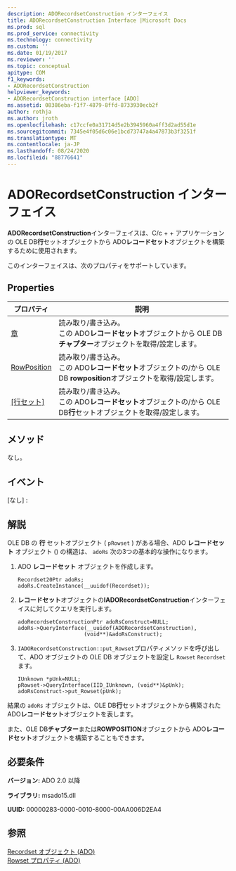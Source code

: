 ```yaml
---
description: ADORecordsetConstruction インターフェイス
title: ADORecordsetConstruction Interface |Microsoft Docs
ms.prod: sql
ms.prod_service: connectivity
ms.technology: connectivity
ms.custom: ''
ms.date: 01/19/2017
ms.reviewer: ''
ms.topic: conceptual
apitype: COM
f1_keywords:
- ADORecordsetConstruction
helpviewer_keywords:
- ADORecordsetConstruction interface [ADO]
ms.assetid: 08386eba-f1f7-4879-8ffd-8733930ecb2f
author: rothja
ms.author: jroth
ms.openlocfilehash: c17ccfe0a31714d5e2b3945960a4ff3d2ad55d1e
ms.sourcegitcommit: 7345e4f05d6c06e1bcd73747a4a47873b3f3251f
ms.translationtype: MT
ms.contentlocale: ja-JP
ms.lasthandoff: 08/24/2020
ms.locfileid: "88776641"
---
```

# <a name="adorecordsetconstruction-interface"></a>ADORecordsetConstruction インターフェイス
**ADORecordsetConstruction**インターフェイスは、C/c + + アプリケーションの OLE DB**行**セットオブジェクトから ADO**レコードセット**オブジェクトを構築するために使用されます。  
  
 このインターフェイスは、次のプロパティをサポートしています。  
  
## <a name="properties"></a>Properties  
  
|プロパティ|説明|  
|-|-|  
|[章](./chapter-property-ado.md)|読み取り/書き込み。<br />この ADO**レコードセット**オブジェクトから OLE DB**チャプター**オブジェクトを取得/設定します。|  
|[RowPosition](./rowposition-property-ado.md)|読み取り/書き込み。<br />この ADO**レコードセット**オブジェクトの/から OLE DB **rowposition**オブジェクトを取得/設定します。|  
|[[行セット]](./rowset-property-ado.md)|読み取り/書き込み。<br />この ADO**レコードセット**オブジェクトの/から OLE DB**行**セットオブジェクトを取得/設定します。|  
  
## <a name="methods"></a>メソッド  
 なし。  
  
## <a name="events"></a>イベント  
 [なし] :  
  
## <a name="remarks"></a>解説  
 OLE DB の **行** セットオブジェクト ( `pRowset` ) がある場合、ADO **レコードセット** オブジェクト () の構造は、 `adoRs` 次の3つの基本的な操作になります。  
  
1.  ADO **レコードセット** オブジェクトを作成します。  
  
    ```  
    Recordset20Ptr adoRs;  
    adoRs.CreateInstance(__uuidof(Recordset));  
    ```  
  
2.  **レコードセット**オブジェクトの**IADORecordsetConstruction**インターフェイスに対してクエリを実行します。  
  
    ```  
    adoRecordsetConstructionPtr adoRsConstruct=NULL;  
    adoRs->QueryInterface(__uuidof(ADORecordsetConstruction),  
                         (void**)&adoRsConstruct);  
    ```  
  
3.  `IADORecordsetConstruction::put_Rowset`プロパティメソッドを呼び出して、ADO オブジェクトの OLE DB オブジェクトを設定し `Rowset` `Recordset` ます。  
  
    ```  
    IUnknown *pUnk=NULL;  
    pRowset->QueryInterface(IID_IUnknown, (void**)&pUnk);  
    adoRsConstruct->put_Rowset(pUnk);  
    ```  
  
 結果の `adoRs` オブジェクトは、OLE DB**行**セットオブジェクトから構築された ADO**レコードセット**オブジェクトを表します。  
  
 また、OLE DB**チャプター**または**ROWPOSITION**オブジェクトから ADO**レコードセット**オブジェクトを構築することもできます。  
  
## <a name="requirements"></a>必要条件  
 **バージョン:** ADO 2.0 以降  
  
 **ライブラリ:** msado15.dll  
  
 **UUID:** 00000283-0000-0010-8000-00AA006D2EA4  
  
## <a name="see-also"></a>参照  
 [Recordset オブジェクト (ADO)](./recordset-object-ado.md)   
 [Rowset プロパティ (ADO)](./rowset-property-ado.md)